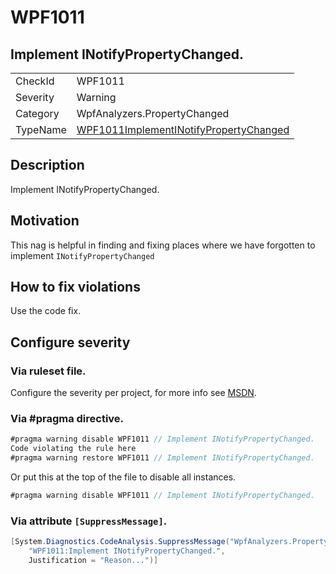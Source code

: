 # WPF1011
## Implement INotifyPropertyChanged.

<!-- start generated table -->
<table>
<tr>
  <td>CheckId</td>
  <td>WPF1011</td>
</tr>
<tr>
  <td>Severity</td>
  <td>Warning</td>
</tr>
<tr>
  <td>Category</td>
  <td>WpfAnalyzers.PropertyChanged</td>
</tr>
<tr>
  <td>TypeName</td>
  <td><a href="https://github.com/DotNetAnalyzers/WpfAnalyzers/blob/master/WpfAnalyzers.Analyzers/PropertyChanged/WPF1011ImplementINotifyPropertyChanged.cs">WPF1011ImplementINotifyPropertyChanged</a></td>
</tr>
</table>
<!-- end generated table -->

## Description

Implement INotifyPropertyChanged.

## Motivation

This nag is helpful in finding and fixing places where we have forgotten to implement `INotifyPropertyChanged`

## How to fix violations

Use the code fix.

<!-- start generated config severity -->
## Configure severity

### Via ruleset file.

Configure the severity per project, for more info see [MSDN](https://msdn.microsoft.com/en-us/library/dd264949.aspx).

### Via #pragma directive.
```C#
#pragma warning disable WPF1011 // Implement INotifyPropertyChanged.
Code violating the rule here
#pragma warning restore WPF1011 // Implement INotifyPropertyChanged.
```

Or put this at the top of the file to disable all instances.
```C#
#pragma warning disable WPF1011 // Implement INotifyPropertyChanged.
```

### Via attribute `[SuppressMessage]`.

```C#
[System.Diagnostics.CodeAnalysis.SuppressMessage("WpfAnalyzers.PropertyChanged", 
    "WPF1011:Implement INotifyPropertyChanged.", 
    Justification = "Reason...")]
```
<!-- end generated config severity -->